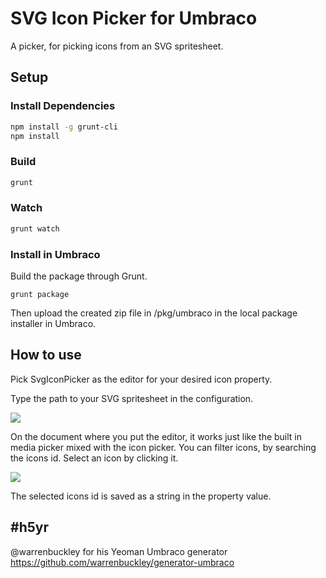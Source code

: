 # SVG Icon Picker for Umbraco

A picker, for picking icons from an SVG spritesheet.

## Setup

### Install Dependencies

```bash
npm install -g grunt-cli
npm install
```

### Build

```bash
grunt
```

### Watch

```bash
grunt watch
```

### Install in Umbraco

Build the package through Grunt.

```
grunt package
```

Then upload the created zip file in /pkg/umbraco in the local package installer in Umbraco.

## How to use
Pick SvgIconPicker as the editor for your desired icon property.

Type the path to your SVG spritesheet in the configuration.

![](https://raw.github.com/skttl/Umbraco.SvgIconPicker/master/readme_assets/editor-settings.png)

On the document where you put the editor, it works just like the built in media picker mixed with the icon picker.
You can filter icons, by searching the icons id. Select an icon by clicking it.

![](https://raw.github.com/skttl/Umbraco.SvgIconPicker/master/readme_assets/editor.png)

The selected icons id is saved as a string in the property value.

## #h5yr
@warrenbuckley for his Yeoman Umbraco generator https://github.com/warrenbuckley/generator-umbraco
